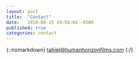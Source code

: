 ```yaml
---
layout: post
title:  "Contact"
date:   2018-08-15 19:58:04 -0500
published: true
categories: contact
---
```

{::nomarkdown}
tahiel@humanhorizonfilms.com
{:/}
